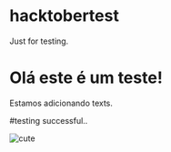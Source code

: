 # hacktobertest
Just for testing.

# Olá este é um teste!
Estamos adicionando texts.

#testing successful..

![cute](https://images-na.ssl-images-amazon.com/images/I/71kkMXAcLCL.png)
